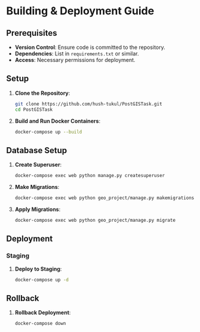 # Building & Deployment Guide

## Prerequisites

- **Version Control**: Ensure code is committed to the repository.
- **Dependencies**: List in `requirements.txt` or similar.
- **Access**: Necessary permissions for deployment.

## Setup

1. **Clone the Repository**:
    ```bash
    git clone https://github.com/hush-tukul/PostGISTask.git
    cd PostGISTask
    ```


4. **Build and Run Docker Containers**:
    ```bash
    docker-compose up --build
    ```

## Database Setup

1. **Create Superuser**:
    ```bash
    docker-compose exec web python manage.py createsuperuser
    ```

2. **Make Migrations**:
    ```bash
    docker-compose exec web python geo_project/manage.py makemigrations
    ```

3. **Apply Migrations**:
    ```bash
    docker-compose exec web python geo_project/manage.py migrate
    ```

## Deployment

### Staging

1. **Deploy to Staging**:
    ```bash
    docker-compose up -d
    ```

## Rollback

1. **Rollback Deployment**:
    ```bash
    docker-compose down
    ```

